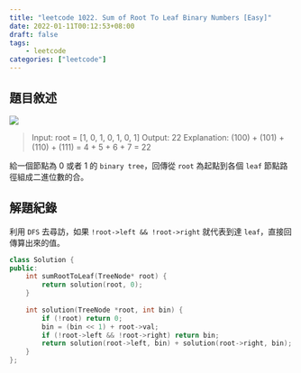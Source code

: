 ```yaml
---
title: "leetcode 1022. Sum of Root To Leaf Binary Numbers [Easy]"
date: 2022-01-11T00:12:53+08:00
draft: false
tags: 
    - leetcode
categories: ["leetcode"]
---
```


## 題目敘述

![](https://assets.leetcode.com/uploads/2019/04/04/sum-of-root-to-leaf-binary-numbers.png)

> Input: root = [1, 0, 1, 0, 1, 0, 1]
> Output: 22
> Explanation: (100) + (101) + (110) + (111) = 4 + 5 + 6 + 7 = 22

給一個節點為 0 或者 1 的 `binary tree`，回傳從 `root` 為起點到各個 `leaf` 節點路徑組成二進位數的合。

## 解題紀錄

利用 `DFS` 去尋訪，如果 `!root->left && !root->right` 就代表到達 `leaf`，直接回傳算出來的值。

```c++
class Solution {
public:
    int sumRootToLeaf(TreeNode* root) {
        return solution(root, 0);
    }
    
    int solution(TreeNode *root, int bin) {
        if (!root) return 0;
        bin = (bin << 1) + root->val;
        if (!root->left && !root->right) return bin; 
        return solution(root->left, bin) + solution(root->right, bin);
    }
};
```
